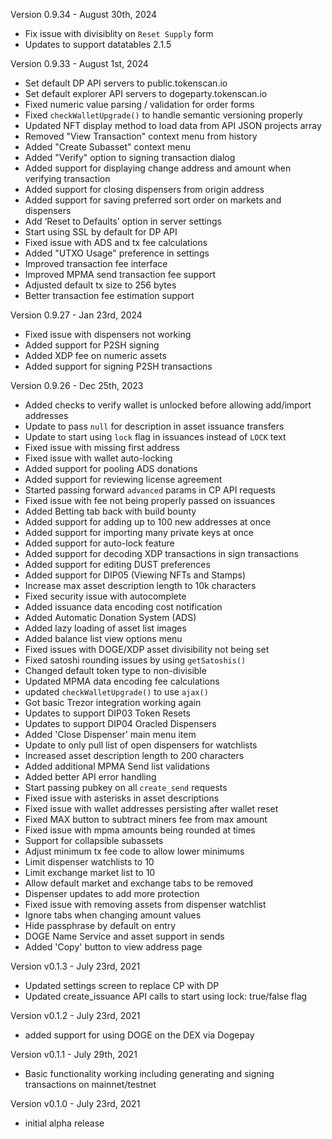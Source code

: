 Version 0.9.34 - August 30th, 2024
- Fix issue with divisiblity on `Reset Supply` form
- Updates to support datatables 2.1.5

Version 0.9.33 - August 1st, 2024
- Set default DP API servers to public.tokenscan.io
- Set default explorer API servers to dogeparty.tokenscan.io
- Fixed numeric value parsing / validation for order forms
- Fixed `checkWalletUpgrade()` to handle semantic versioning properly
- Updated NFT display method to load data from API JSON projects array
- Removed "View Transaction" context menu from history
- Added "Create Subasset" context menu
- Added "Verify" option to signing transaction dialog
- Added support for displaying change address and amount when verifying transaction
- Added support for closing dispensers from origin address
- Added support for saving preferred sort order on markets and dispensers
- Add ‘Reset to Defaults’ option in server settings
- Start using SSL by default for DP API
- Fixed issue with ADS and tx fee calculations
- Added "UTXO Usage" preference in settings 
- Improved transaction fee interface
- Improved MPMA send transaction fee support
- Adjusted default tx size to 256 bytes
- Better transaction fee estimation support

Version 0.9.27 - Jan 23rd, 2024
- Fixed issue with dispensers not working
- Added support for P2SH signing
- Added XDP fee on numeric assets
- Added support for signing P2SH transactions

Version 0.9.26 - Dec 25th, 2023
- Added checks to verify wallet is unlocked before allowing add/import addresses
- Update to pass `null` for description in asset issuance transfers
- Update to start using `lock` flag in issuances instead of `LOCK` text
- Fixed issue with missing first address
- Fixed issue with wallet auto-locking
- Added support for pooling ADS donations
- Added support for reviewing license agreement
- Started passing forward `advanced` params in CP API requests
- Fixed issue with fee not being properly passed on issuances
- Added Betting tab back with build bounty
- Added support for adding up to 100 new addresses at once
- Added support for importing many private keys at once
- Added support for auto-lock feature
- Added support for decoding XDP transactions in sign transactions
- Added support for editing DUST preferences
- Added support for DIP05 (Viewing NFTs and Stamps)
- Increase max asset description length to 10k characters
- Fixed security issue with autocomplete
- Added issuance data encoding cost notification
- Added Automatic Donation System (ADS)
- Added lazy loading of asset list images
- Added balance list view options menu
- Fixed issues with DOGE/XDP asset divisibility not being set
- Fixed satoshi rounding issues by using `getSatoshis()`
- Changed default token type to non-divisible
- Updated MPMA data encoding fee calculations
- updated `checkWalletUpgrade()` to use `ajax()`
- Got basic Trezor integration working again
- Updates to support DIP03 Token Resets
- Updates to support DIP04 Oracled Dispensers
- Added 'Close Dispenser' main menu item
- Update to only pull list of open dispensers for watchlists
- Increased asset description length to 200 characters
- Added additional MPMA Send list validations
- Added better API error handling
- Start passing pubkey on all `create_send` requests
- Fixed issue with asterisks in asset descriptions
- Fixed issue with wallet addresses persisting after wallet reset
- Fixed MAX button to subtract miners fee from max amount
- Fixed issue with mpma amounts being rounded at times
- Support for collapsible subassets
- Adjust minimum tx fee code to allow lower minimums
- Limit dispenser watchlists to 10
- Limit exchange market list to 10
- Allow default market and exchange tabs to be removed
- Dispenser updates to add more protection
- Fixed issue with removing assets from dispenser watchlist
- Ignore tabs when changing amount values
- Hide passphrase by default on entry
- DOGE Name Service and asset support in sends
- Added 'Copy' button to view address page

Version v0.1.3 - July 23rd, 2021
- Updated settings screen to replace CP with DP
- Updated create_issuance API calls to start using lock: true/false flag

Version v0.1.2 - July 23rd, 2021
- added support for using DOGE on the DEX via Dogepay

Version v0.1.1 - July 29th, 2021
- Basic functionality working including generating and signing transactions on mainnet/testnet

Version v0.1.0 - July 23rd, 2021
- initial alpha release